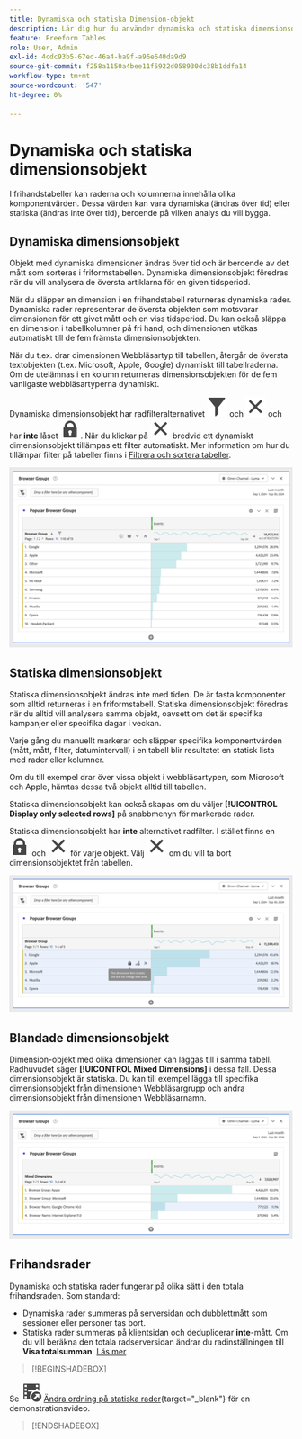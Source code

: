 ```yaml
---
title: Dynamiska och statiska Dimension-objekt
description: Lär dig hur du använder dynamiska och statiska dimensionsobjekt i frihandstabeller i Analysis Workspace.
feature: Freeform Tables
role: User, Admin
exl-id: 4cdc93b5-67ed-46a4-ba9f-a96e640da9d9
source-git-commit: f258a1150a4bee11f5922d058930dc38b1ddfa14
workflow-type: tm+mt
source-wordcount: '547'
ht-degree: 0%

---
```


# Dynamiska och statiska dimensionsobjekt

I frihandstabeller kan raderna och kolumnerna innehålla olika komponentvärden. Dessa värden kan vara dynamiska (ändras över tid) eller statiska (ändras inte över tid), beroende på vilken analys du vill bygga.

## Dynamiska dimensionsobjekt

Objekt med dynamiska dimensioner ändras över tid och är beroende av det mått som sorteras i friformstabellen. Dynamiska dimensionsobjekt föredras när du vill analysera de översta artiklarna för en given tidsperiod.

När du släpper en dimension i en frihandstabell returneras dynamiska rader. Dynamiska rader representerar de översta objekten som motsvarar dimensionen för ett givet mått och en viss tidsperiod. Du kan också släppa en dimension i tabellkolumner på fri hand, och dimensionen utökas automatiskt till de fem främsta dimensionsobjekten.

När du t.ex. drar dimensionen Webbläsartyp till tabellen, återgår de översta textobjekten (t.ex. Microsoft, Apple, Google) dynamiskt till tabellraderna. Om de utelämnas i en kolumn returneras dimensionsobjekten för de fem vanligaste webbläsartyperna dynamiskt.

Dynamiska dimensionsobjekt har radfilteralternativet ![Filter](/help/assets/icons/Filter.svg) och ![Close](/help/assets/icons/Close.svg) och har **inte** låset ![LockClosed](/help/assets/icons/LockClosed.svg). <!--do they have the lock icon? --> När du klickar på ![Stäng](/help/assets/icons/Close.svg) bredvid ett dynamiskt dimensionsobjekt tillämpas ett filter automatiskt. Mer information om hur du tillämpar filter på tabeller finns i [Filtrera och sortera tabeller](/help/analyze/analysis-workspace/visualizations/freeform-table/filter-and-sort.md).


![En friformstabell som markerar filterikonen.](assets/dynamic-items.png)

## Statiska dimensionsobjekt

Statiska dimensionsobjekt ändras inte med tiden. De är fasta komponenter som alltid returneras i en friformstabell. Statiska dimensionsobjekt föredras när du alltid vill analysera samma objekt, oavsett om det är specifika kampanjer eller specifika dagar i veckan.

Varje gång du manuellt markerar och släpper specifika komponentvärden (mått, mått, filter, datumintervall) i en tabell blir resultatet en statisk lista med rader eller kolumner.

Om du till exempel drar över vissa objekt i webbläsartypen, som Microsoft och Apple, hämtas dessa två objekt alltid till tabellen.

Statiska dimensionsobjekt kan också skapas om du väljer **[!UICONTROL Display only selected rows]** på snabbmenyn för markerade rader.

Statiska dimensionsobjekt har **inte** alternativet radfilter. I stället finns en ![LockClosed](/help/assets/icons/LockClosed.svg) och ![Close](/help/assets/icons/Close.svg) för varje objekt. Välj ![Stäng](/help/assets/icons/Close.svg) om du vill ta bort dimensionsobjektet från tabellen.

![En friformstabell som visar webbläsartypen och Microsoft-raden med en låsikonanteckning: Dimensionsobjektet är statiskt och ändras inte med tiden.](assets/static-items.png)

## Blandade dimensionsobjekt

Dimension-objekt med olika dimensioner kan läggas till i samma tabell. Radhuvudet säger **[!UICONTROL Mixed Dimensions]** i dessa fall. Dessa dimensionsobjekt är statiska. Du kan till exempel lägga till specifika dimensionsobjekt från dimensionen Webbläsargrupp och andra dimensionsobjekt från dimensionen Webbläsarnamn.

![En friformstabell som markerar kolumnen Blandade dimensioner.](assets/mixed-dimensions.png)

## Frihandsrader

Dynamiska och statiska rader fungerar på olika sätt i den totala frihandsraden. Som standard:

* Dynamiska rader summeras på serversidan och dubblettmått som sessioner eller personer tas bort.
* Statiska rader summeras på klientsidan och deduplicerar **inte**-mått. Om du vill beräkna den totala radserversidan ändrar du radinställningen till **Visa totalsumman**. [Läs mer](/help/analyze/analysis-workspace/visualizations/freeform-table/workspace-totals.md)


>[!BEGINSHADEBOX]

Se ![VideoCheckedOut](/help/assets/icons/VideoCheckedOut.svg) [Ändra ordning på statiska rader](https://video.tv.adobe.com/v/31319?quality=12&learn=on){target="_blank"} för en demonstrationsvideo.

>[!ENDSHADEBOX]


